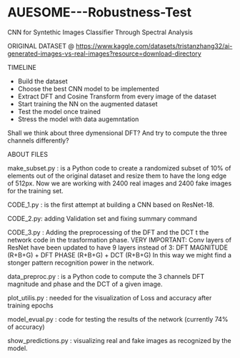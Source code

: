 # AUESOME---Robustness-Test
CNN for Syntethic Images Classifier Through Spectral Analysis


ORIGINAL DATASET @ https://www.kaggle.com/datasets/tristanzhang32/ai-generated-images-vs-real-images?resource=download-directory


TIMELINE

- Build the dataset
- Choose the best CNN model to be implemented
- Extract DFT and Cosine Transform from every image of the dataset
- Start training the NN on the augmented dataset
- Test the model once trained
- Stress the model with data augemntation

Shall we think about three dymensional DFT? And try to compute the three channels differently?


ABOUT FILES

make_subset.py : is a Python code to create a randomized subset of 10% of elements out of the original dataset and resize them to have the long edge of 512px.
Now we are working with 2400 real images and 2400 fake images for the training set.

CODE_1.py : is the first attempt at building a CNN based on ResNet-18.


CODE_2.py: adding Validation set and fixing summary command


CODE_3.py : Adding the preprocessing of the DFT and the DCT t the network code in the trasformation phase. 
VERY IMPORTANT: Conv layers of ResNet have been updated to have 9 layers instead of 3: DFT MAGNITUDE (R+B+G) + DFT PHASE (R+B+G) + DCT (R+B+G) 
In this way we might find a stonger pattern recognition power in the network.


data_preproc.py : is a Python code to compute the 3 channels DFT magnitude and phase and the DCT of a given image. 

plot_utilis.py : needed for the visualization of Loss and accuracy after training epochs

model_evual.py : code for testing the results of the network (currently 74% of accuracy)

show_predictions.py : visualizing real and fake images as recognized by the model.
